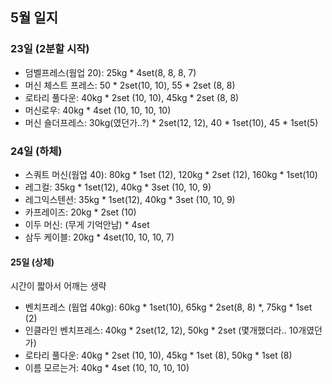 ## 5월 일지

### 23일 (2분할 시작)
- 덤벨프레스(웜업 20): 25kg * 4set(8, 8, 8, 7)
- 머신 체스트 프레스: 50 * 2set(10, 10), 55 * 2set (8, 8)
- 로타리 풀다운: 40kg * 2set (10, 10), 45kg * 2set (8, 8)
- 머신로우: 40kg * 4set (10, 10, 10, 10)
- 머신 숄더프레스: 30kg(였던가..?) * 2set(12, 12), 40 * 1set(10), 45 * 1set(5)

### 24일 (하체)
- 스쿼트 머신(웜업 40): 80kg * 1set (12), 120kg * 2set (12), 160kg * 1set(10)
- 레그컬: 35kg * 1set(12), 40kg * 3set (10, 10, 9)
- 레그익스텐션: 35kg * 1set(12), 40kg * 3set (10, 10, 9)
- 카프레이즈: 20kg * 2set (10)
- 이두 머신: (무게 기억안남) * 4set
- 삼두 케이블: 20kg * 4set(10, 10, 10, 7)

#### 25일 (상체)
시간이 짧아서 어깨는 생략
- 벤치프레스 (웜업 40kg): 60kg * 1set(10), 65kg * 2set(8, 8) *, 75kg * 1set (2)
- 인클라인 벤치프레스: 40kg * 2set(12, 12), 50kg * 2set (몇개했더라.. 10개였던가)
- 로타리 풀다운: 40kg * 2set (10, 10), 45kg * 1set (8), 50kg * 1set (8)
- 이름 모르는거: 40kg * 4set (10, 10, 10, 10)